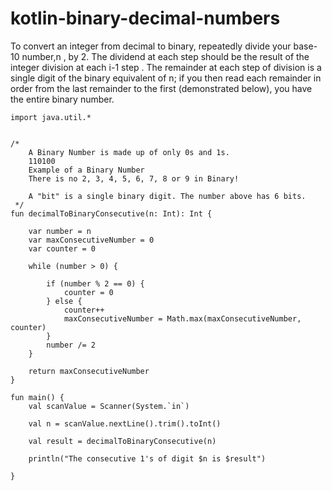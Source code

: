 # kotlin-binary-decimal-numbers
To convert an integer from decimal to binary, repeatedly divide your base-10 number,n , by 2.
The dividend at each step should be the result of the integer division at each i-1 step .
The remainder at each step of division is a single digit of the binary equivalent of n; 
if you then read each remainder in order from the last remainder to the first (demonstrated below), you have the entire binary number.
```
import java.util.*


/*
    A Binary Number is made up of only 0s and 1s.
    110100
    Example of a Binary Number
    There is no 2, 3, 4, 5, 6, 7, 8 or 9 in Binary!

    A "bit" is a single binary digit. The number above has 6 bits.
 */
fun decimalToBinaryConsecutive(n: Int): Int {

    var number = n
    var maxConsecutiveNumber = 0
    var counter = 0

    while (number > 0) {

        if (number % 2 == 0) {
            counter = 0
        } else {
            counter++
            maxConsecutiveNumber = Math.max(maxConsecutiveNumber, counter)
        }
        number /= 2
    }

    return maxConsecutiveNumber
}

fun main() {
    val scanValue = Scanner(System.`in`)

    val n = scanValue.nextLine().trim().toInt()

    val result = decimalToBinaryConsecutive(n)

    println("The consecutive 1's of digit $n is $result")

}
```
